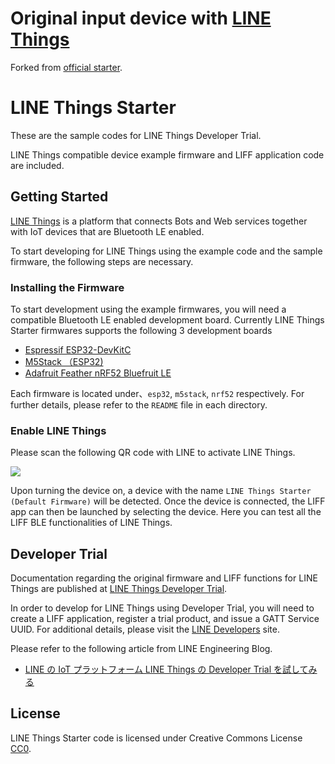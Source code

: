 # Original input device with [LINE Things](https://developers.line.biz/ja/docs/line-things/)

Forked from [official starter](https://github.com/line/line-things-starter).

# LINE Things Starter

These are the sample codes for LINE Things Developer Trial.

LINE Things compatible device example firmware and LIFF application code are included.

## Getting Started

[LINE Things](https://developers.line.biz/ja/docs/line-things/) is a platform that connects Bots and Web services together with IoT devices that are Bluetooth LE enabled. 

To start developing for LINE Things using the example code and the sample firmware, the following steps are necessary.

### Installing the Firmware

To start development using the example firmwares, you will need a compatible Bluetooth LE enabled development board.
Currently LINE Things Starter firmwares supports the following 3 development boards

- [Espressif ESP32-DevKitC](https://www.espressif.com/en/products/hardware/esp32-devkitc/overview)
- [M5Stack （ESP32)](http://m5stack.com/)
- [Adafruit Feather nRF52 Bluefruit LE](https://www.adafruit.com/product/3406)

Each firmware is located under、`esp32`, `m5stack`, `nrf52`  respectively.
For further details, please refer to the `README` file in each directory.

### Enable LINE Things

Please scan the following QR code with LINE to activate LINE Things.

![](https://developers.line.biz/media/line-things/qr_code-311f3503.png)

Upon turning the device on, a device with the name `LINE Things Starter (Default Firmware)`  will be detected.
Once the device is connected, the LIFF app can then be launched by selecting the device.
Here you can test all the LIFF BLE functionalities of LINE Things.

## Developer Trial

Documentation regarding the original firmware and LIFF functions for LINE Things are published at [LINE Things Developer Trial](https://developers.line.biz/ja/docs/line-things/about-line-things-trial/).

In order to develop for LINE Things using Developer Trial, you will need to create a LIFF application, register a trial product, and issue a GATT Service UUID.
For additional details, please visit the [LINE Developers](https://developers.line.biz/) site.

Please refer to the following article from LINE Engineering Blog.

- [LINE の IoT プラットフォーム LINE Things の Developer Trial を試してみる](https://engineering.linecorp.com/ja/blog/line-things-developer-trial/)

## License

LINE Things Starter code is licensed under Creative Commons License [CC0](http://creativecommons.org/publicdomain/zero/1.0/).
